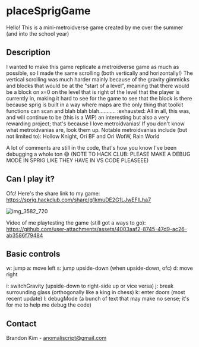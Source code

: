 # placeSprigGame
Hello! This is a mini-metroidverse game created by me over the summer (and into the school year)

## Description
I wanted to make this game replicate a metroidverse game as much as possible, so I made the same scrolling (both vertically and horizontally!)
The vertical scrolling was much harder mainly because of the gravity gimmicks and blocks that would be at the "start of a level", meaning that there would be a block on x=0 on the level that is right of the level that the player is currently in, making it hard to see for the game to see that the block is there because sprig is built in a way where maps are the only thing that toolkit functions can scan and blah blah blah........... :exhausted:
All in all, this was, and will continue to be (this is a WIP) an interesting but also a very rewarding project; that's because I love metroidvanias!
If you don't know what metroidvanias are, look them up.
Notable metroidvanias include (but not limited to): Hollow Knight, Ori BF and Ori WotW, Rain World

A lot of comments are still in the code, that's how you know I've been debugging a whole ton 😅
(NOTE TO HACK CLUB: PLEASE MAKE A DEBUG MODE IN SPRIG LIKE THEY HAVE IN VS CODE PLEASEEE)

## Can I play it?
Ofc! Here's the share link to my game: https://sprig.hackclub.com/share/g1kmuDE2G1LJwEFILha7

![img_3582_720](https://github.com/user-attachments/assets/ca5e8942-ea8f-4cc1-87d0-db5195082f87)

Video of me playtesting the game (still got a ways to go): https://github.com/user-attachments/assets/4003aaf2-8745-47d9-ac26-ab3586f79484

## Basic controls
w: jump
a: move left
s: jump upside-down (when upside-down, ofc)
d: move right

i: switchGravity (upside-down to right-side up or vice versa)
j: break surrounding glass (orthogonally like a king in chess)
k: enter doors (most recent update)
l: debugMode (a bunch of text that may make no sense; it's for me to help me debug the code)

## Contact
Brandon Kim - anomaliscript@gmail.com
